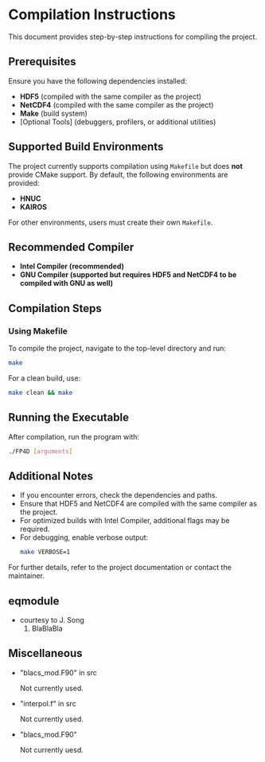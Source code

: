 # Compilation Instructions

This document provides step-by-step instructions for compiling the project.

## Prerequisites
Ensure you have the following dependencies installed:
- **HDF5** (compiled with the same compiler as the project)
- **NetCDF4** (compiled with the same compiler as the project)
- **Make** (build system)
- [Optional Tools] (debuggers, profilers, or additional utilities)

## Supported Build Environments
The project currently supports compilation using `Makefile` but does **not** provide CMake support.
By default, the following environments are provided:
- **HNUC**
- **KAIROS**

For other environments, users must create their own `Makefile`.

## Recommended Compiler
- **Intel Compiler (recommended)**
- **GNU Compiler (supported but requires HDF5 and NetCDF4 to be compiled with GNU as well)**

## Compilation Steps

### Using Makefile
To compile the project, navigate to the top-level directory and run:
```sh
make
```
For a clean build, use:
```sh
make clean && make
```

## Running the Executable
After compilation, run the program with:
```sh
./FP4D [arguments]
```

## Additional Notes
- If you encounter errors, check the dependencies and paths.
- Ensure that HDF5 and NetCDF4 are compiled with the same compiler as the project.
- For optimized builds with Intel Compiler, additional flags may be required.
- For debugging, enable verbose output:
  ```sh
  make VERBOSE=1
  ```

For further details, refer to the project documentation or contact the maintainer.


## eqmodule
- courtesy to J. Song
  1) BlaBlaBla

## Miscellaneous
- "blacs_mod.F90" in src

  Not currently used.

- "interpol.f" in src

  Not currently used.

- "blacs_mod.F90"

  Not currently uesd.
